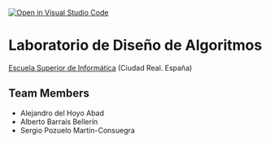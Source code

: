 [![Open in Visual Studio Code](https://classroom.github.com/assets/open-in-vscode-718a45dd9cf7e7f842a935f5ebbe5719a5e09af4491e668f4dbf3b35d5cca122.svg)](https://classroom.github.com/online_ide?assignment_repo_id=13865911&assignment_repo_type=AssignmentRepo)
# Laboratorio de Diseño de Algoritmos

[Escuela Superior de Informática](https://www.esi.uclm.es) (Ciudad Real. España) 

## Team Members
  - Alejandro del Hoyo Abad
  - Alberto Barrais Bellerín
  - Sergio Pozuelo Martín-Consuegra
  
